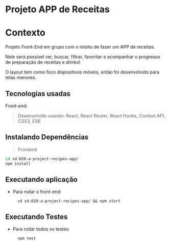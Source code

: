 # Projeto APP de Receitas

# Contexto
Projeto Front-End em grupo com o intúito de fazer um APP de receitas.

Nele será possível ver, buscar, filtrar, favoritar e acompanhar o progresso de preparação de receitas e drinks!

O layout tem como foco dispositivos móveis, então foi desenvolvido para telas menores.

## Tecnologias usadas

Front-end:
> Desenvolvido usando: React, React Router, React Hooks, Context API, CSS3, ES6

## Instalando Dependências

> Frontend
```bash
cd sd-020-a-project-recipes-app/
npm install
``` 
## Executando aplicação

* Para rodar o front-end:

  ```
    cd sd-020-a-project-recipes-app/ && npm start
  ```

## Executando Testes

* Para rodar todos os testes:

  ```
    npm test
  ```
